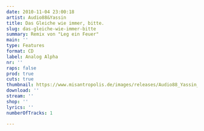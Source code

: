 ```yaml
---
date: 2010-11-04 23:00:18
artist: Audio88&Yassin
title: Das Gleiche wie immer, bitte.
slug: das-gleiche-wie-immer-bitte
summary: Remix von "Leg ein Feuer"
main: ''
type: Features
format: CD
label: Analog Alpha
nr: ''
raps: false
prod: true
cuts: true
thumbnail: https://www.misantropolis.de/images/releases/Audio88_Yassin_Das_Gleiche_wie_immer_bitte.jpg
download: ''
stream: ''
shop: ''
lyrics: ''
numberOfTracks: 1

---
```



